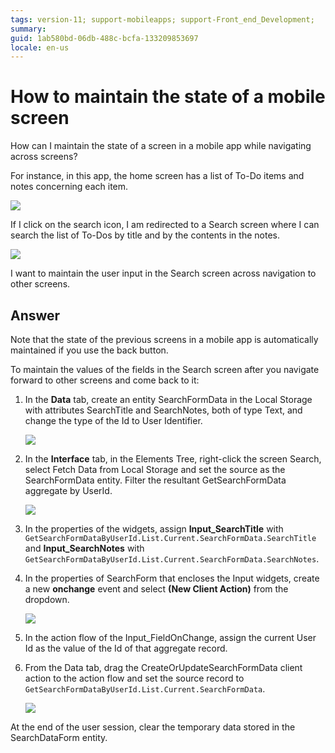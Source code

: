 ```yaml
---
tags: version-11; support-mobileapps; support-Front_end_Development;
summary: 
guid: 1ab580bd-06db-488c-bcfa-133209853697
locale: en-us
---
```


# How to maintain the state of a mobile screen

How can I maintain the state of a screen in a mobile app while navigating across screens?

For instance, in this app, the home screen has a list of To-Do items and notes concerning each item. 

![](images/maintain-state-1.png)

If I click on the search icon, I am redirected to a Search screen where I can search the list of To-Dos by title and by the contents in the notes. 

![](images/maintain-state-2.png)

I want to maintain the user input in the Search screen across navigation to other screens.

## Answer

Note that the state of the previous screens in a mobile app is automatically maintained if you use the back button.

To maintain the values of the fields in the Search screen after you navigate forward to other screens and come back to it:

1. In the **Data** tab, create an entity SearchFormData in the Local Storage with attributes SearchTitle and SearchNotes, both of type Text, and change the type of the Id to User Identifier.

    ![](images/maintain-state-5.png)

1. In the **Interface** tab, in the Elements Tree, right-click the screen Search, select Fetch Data from Local Storage and set the source as the SearchFormData entity. Filter the resultant GetSearchFormData aggregate by UserId.

    ![](images/maintain-state-6.png?width=750)

1. In the properties of the widgets, assign **Input_SearchTitle** with `GetSearchFormDataByUserId.List.Current.SearchFormData.SearchTitle` and **Input_SearchNotes** with `GetSearchFormDataByUserId.List.Current.SearchFormData.SearchNotes`.

1. In the properties of SearchForm that encloses the Input widgets, create a new **onchange** event and select **(New Client Action)** from the dropdown.

    ![](images/maintain-state-7.png?width=750)

1. In the action flow of the Input_FieldOnChange, assign the current User Id as the value of the Id of that aggregate record.

1. From the Data tab, drag the CreateOrUpdateSearchFormData client action to the action flow and set the source record to `GetSearchFormDataByUserId.List.Current.SearchFormData`.

   ![](images/maintain-state-8.png)

At the end of the user session, clear the temporary data stored in the SearchDataForm entity.